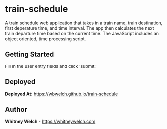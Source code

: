# train-schedule

A train schedule web application that takes in a train name, train destination, first deperature time, and time interval. The app then calculates the next train departure time based on the current time. The JavaScript includes an object oriented, time processing script.

## Getting Started

Fill in the user entry fields and click 'submit.'

## Deployed

**Deployed At:** https://wbwelch.github.io/train-schedule
 

## Author

**Whitney Welch** - https://whitneywelch.com
